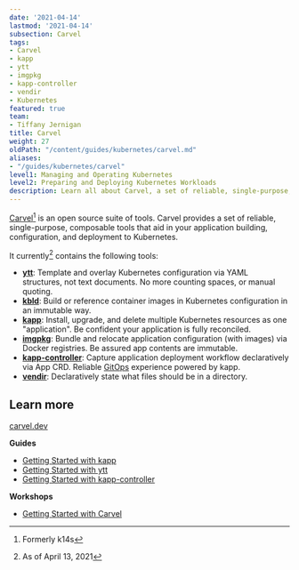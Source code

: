 ```yaml
---
date: '2021-04-14'
lastmod: '2021-04-14'
subsection: Carvel
tags:
- Carvel
- kapp
- ytt
- imgpkg
- kapp-controller
- vendir
- Kubernetes
featured: true
team:
- Tiffany Jernigan
title: Carvel
weight: 27
oldPath: "/content/guides/kubernetes/carvel.md"
aliases:
- "/guides/kubernetes/carvel"
level1: Managing and Operating Kubernetes
level2: Preparing and Deploying Kubernetes Workloads
description: Learn all about Carvel, a set of reliable, single-purpose, composable tools that aid in your application building, configuration, and deployment to Kubernetes
---
```


[Carvel](https://carvel.dev/)[^1] is an open source suite of tools. Carvel provides a set of reliable, single-purpose, composable tools that aid in your application building, configuration, and deployment to Kubernetes.

It currently[^2] contains the following tools:
* **[ytt](https://carvel.dev/ytt/)**: Template and overlay Kubernetes configuration via YAML structures, not text documents. No more counting spaces, or manual quoting.
* **[kbld](https://carvel.dev/kbld/)**: Build or reference container images in Kubernetes configuration in an immutable way.
* **[kapp](https://carvel.dev/kapp/)**: Install, upgrade, and delete multiple Kubernetes resources as one "application". Be confident your application is fully reconciled.
* **[imgpkg](https://carvel.dev/imgpkg/)**: Bundle and relocate application configuration (with images) via Docker registries. Be assured app contents are immutable.
* **[kapp-controller](https://github.com/vmware-tanzu/carvel-kapp-controller)**: Capture application deployment workflow declaratively via App CRD. Reliable [GitOps](https://tanzu.vmware.com/gitops) experience powered by kapp.
* **[vendir](https://carvel.dev/vendir/)**: Declaratively state what files should be in a directory.

## Learn more
[carvel.dev](https://carvel.dev/)

**Guides**
* [Getting Started with kapp](/guides/kubernetes/kapp-gs/)
* [Getting Started with ytt](/guides/kubernetes/ytt-gs/)
* [Getting Started with kapp-controller](/guides/kubernetes/kapp-controller-gs/)

**Workshops**
* [Getting Started with Carvel](https://tanzu.vmware.com/developer/workshops/lab-getting-started-with-carvel/)

[^1]: Formerly k14s
[^2]: As of April 13, 2021